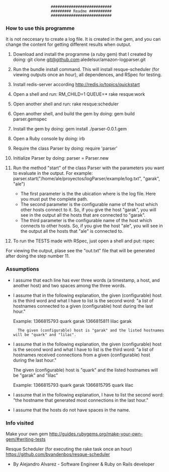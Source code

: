 

						###########################
						######### Readme ##########
						###########################

### How to use this programme ###

It is not neccesary to create a log file. It is created in the gem, and you can change the content for getting different results when output.

1) Download and install the programme (a ruby gem) that I created by doing:
	git clone git@github.com:aledelsur/amazon-logparser.git
2) Run the bundle install command. This will install resque-scheduler (for viewing outputs once an hour), all dependences, and RSpec for testing.
3) Install redis-server according http://redis.io/topics/quickstart
4) Open a shell and run:
	 RM_CHILD=1 QUEUE=* rake resque:work
5) Open another shell and run:
	 rake resque:scheduler
6) Open another shell, and build the gem by doing:
	gem build parser.gemspec
7) Install the gem by doing:
	gem install ./parser-0.0.1.gem
8) Open a Ruby console by doing:
	irb
9) Require the class Parser by doing:
	require 'parser'
10) Initialize Parser by doing:
	parser = Parser.new
11) Run the method "start" of the class Parser with the parameters you want to evaluate in the output. For example:
	parser.start("/home/ale/proyectos/logParser/example/log.txt", "garak", "ale")
	
	- The first parameter is the the ubication where is the log file.	Here you must put the complete path.
	- The second parameter is the configurable name of the host which other hosts connect to it. So, if you give the host "garak", you will see in the output all the hosts that are connected to "garak".
	- The third parameter is the configurable name of the host which connects to other hosts. So, if you give the host "ale", you will see in the output all the hosts that "ale" is connected to.
12) To run the TESTS made with RSpec, just open a shell and put:
	rspec

For viewing the output, plase see the "out.txt" file that will be generated after doing the step number 11.

### Assumptions ###

- I assume that each line has ever three words (a timestamp, a host, and another host) and two spaces among the three words.

- I assume that in the following explanation, the given (configurable) host is the third word and what I have to list is the second word: 
	"a list of hostnames connected to a given (configurable) host during the last hour."

	Example:
		1366815793 quark garak
		1366815811 lilac garak

		The given (configurable) host is "garak" and the listed hostnames will be "quark" and "lilac".


- I assume that in the following explanation, the given (configurable) host is the second word and what I have to list is the third word:
	"a list of hostnames received connections from a given (configurable) host during the last hour."

	The given (configurable) host is "quark" and the listed hostnames will be "garak" and "lilac"

	Example:
		1366815793 quark garak
		1366815795 quark lilac

- I assume that in the following explanation, I have to list the second word:
	"the hostname that generated most connections in the last hour."

- I assume that the hosts do not have spaces in the name.


### Info visited ###

Make your own gem
http://guides.rubygems.org/make-your-own-gem/#writing-tests

Resque Scheduler (for executing the rake task once an hour)
https://github.com/bvandenbos/resque-scheduler


- By Alejandro Alvarez - Software Engineer & Ruby on Rails developer



